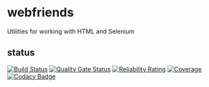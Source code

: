 # webfriends
Utilities for working with HTML and Selenium

## status
[![Build Status](https://travis-ci.com/BorderTech/webfriends.svg?branch=master)](https://travis-ci.com/BorderTech/webfriends)
[![Quality Gate Status](https://sonarcloud.io/api/project_badges/measure?project=bordertech-webfriends&metric=alert_status)](https://sonarcloud.io/dashboard?id=bordertech-webfriends)
[![Reliability Rating](https://sonarcloud.io/api/project_badges/measure?project=bordertech-webfriends&metric=reliability_rating)](https://sonarcloud.io/dashboard?id=bordertech-webfriends)
[![Coverage](https://sonarcloud.io/api/project_badges/measure?project=bordertech-webfriends&metric=coverage)](https://sonarcloud.io/dashboard?id=bordertech-webfriends)
[![Codacy Badge](https://api.codacy.com/project/badge/Grade/c442f41f22774134bb2dff43554052b0)](https://www.codacy.com/app/BorderTech/webfriends?utm_source=github.com&amp;utm_medium=referral&amp;utm_content=BorderTech/webfriends&amp;utm_campaign=Badge_Grade)
